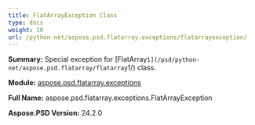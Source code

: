 ```yaml
---
title: FlatArrayException Class
type: docs
weight: 10
url: /python-net/aspose.psd.flatarray.exceptions/flatarrayexception/
---
```


**Summary:** Special exception for [FlatArray`1](/psd/python-net/aspose.psd.flatarray/flatarray`1/) class.

**Module:** [aspose.psd.flatarray.exceptions](/psd/python-net/aspose.psd.flatarray.exceptions/)

**Full Name:** aspose.psd.flatarray.exceptions.FlatArrayException

**Aspose.PSD Version:** 24.2.0



